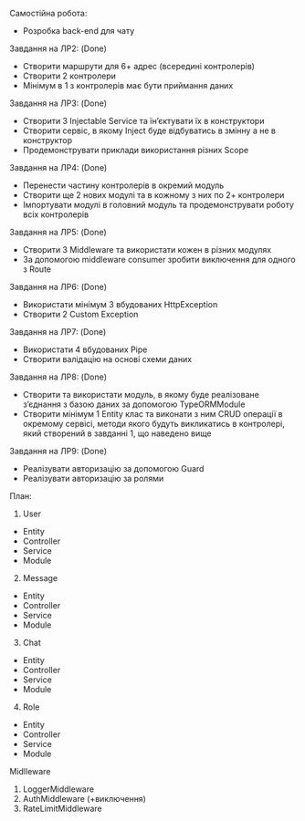Самостійна робота:
- Розробка back-end для чату

Завдання на ЛР2: (Done)
-	Створити маршрути для 6+ адрес (всередині контролерів)
-	Створити 2 контролери
-	Мінімум в 1 з контролерів має бути приймання даних

Завдання на ЛР3: (Done)
-	Створити 3 Injectable Service та їн’єктувати їх в конструктори
-	Створити сервіс, в якому Inject буде відбуватись в змінну а не в конструктор
-	Продемонструвати приклади використання різних Scope

Завдання на ЛР4: (Done)
-	Перенести частину контролерів в окремий модуль
-	Створити ще 2 нових модулі та в кожному з них по 2+ контролери
-	Імпортувати модулі в головний модуль та продемонструвати роботу всіх контролерів

Завдання на ЛР5: (Done)
-	Створити 3 Middleware та використати кожен в різних модулях
-	За допомогою middleware consumer зробити виключення для одного з Route

Завдання на ЛР6: (Done)
-	Використати мінімум 3 вбудованих HttpException
-	Створити 2 Custom Exception 

Завдання на ЛР7: (Done)
-	Використати 4 вбудованих Pipe
-	Створити валідацію на основі схеми даних

Завдання на ЛР8: (Done)
-	Створити та використати модуль, в якому буде реалізоване з’єднання з базою даних за допомогою TypeORMModule
-	Створити мінімум 1 Entity клас та виконати з ним CRUD операції в окремому сервісі, методи якого будуть викликатись в контролері, який створений в завданні 1, що наведено вище

Завдання на ЛР9: (Done)
-	Реалізувати авторизацію за допомогою Guard
-	Реалізувати авторизацію за ролями

План:

1) User
 -   Entity
 -   Controller
 -   Service
 -   Module

2) Message
 -   Entity
 -   Controller
 -   Service
 -   Module

3) Chat
 -   Entity
 -   Controller
 -   Service
 -   Module

4) Role
 -   Entity
 -   Controller
 -   Service
 -   Module

Midlleware
1) LoggerMiddleware
2) AuthMiddleware (+виключення)
3) RateLimitMiddleware
